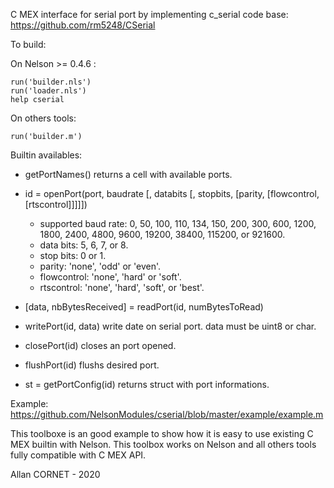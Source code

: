 C MEX interface for serial port by implementing c_serial code base: 
https://github.com/rm5248/CSerial

To build:

On Nelson >= 0.4.6 :

```
run('builder.nls')
run('loader.nls')
help cserial
```

On others tools:

```
run('builder.m')
```

Builtin availables:

* getPortNames() returns a cell with available ports.
* id = openPort(port, baudrate [, databits [, stopbits, [parity, [flowcontrol, [rtscontrol]]]]])
    - supported baud rate: 0, 50, 100, 110, 134, 150, 200, 300, 600, 1200, 1800, 2400, 4800, 9600, 19200, 38400, 115200, or 921600.
    - data bits: 5, 6, 7, or 8.
    - stop bits: 0 or 1.
    - parity: 'none', 'odd' or 'even'.
    - flowcontrol: 'none', 'hard' or 'soft'.
    - rtscontrol: 'none', 'hard', 'soft', or 'best'.

* [data, nbBytesReceived] = readPort(id, numBytesToRead)
* writePort(id, data) write date on serial port. data must be uint8 or char.
* closePort(id) closes an port opened.
* flushPort(id) flushs desired port.
* st = getPortConfig(id) returns struct with port informations.


Example: https://github.com/NelsonModules/cserial/blob/master/example/example.m

This toolboxe is an good example to show how it is easy to use existing C MEX builtin with Nelson.
This toolbox works on Nelson and all others tools fully compatible with C MEX API.

Allan CORNET - 2020 
